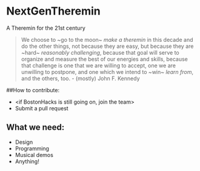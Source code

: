 # NextGenTheremin
A Theremin for the 21st century

>We choose to ~go to the moon~ *make a theremin* in this decade and do the other things, not because they are easy, but because they are ~hard~ *reasonably challenging*, because that goal will serve to organize and measure the best of our energies and skills, because that challenge is one that we are willing to accept, one we are unwilling to postpone, and one which we intend to ~win~ *learn from*, and the others, too.
      - (mostly) John F. Kennedy
  
##How to contribute:
  * <if BostonHacks is still going on, join the team>
  * Submit a pull request
  
## What we need:
* Design
* Programming
* Musical demos
* Anything!
